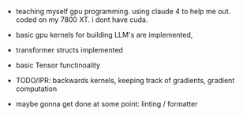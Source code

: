 - teaching myself gpu programming. using claude 4 to help me out. coded on my 7800 XT. i dont have cuda.
- basic gpu kernels for building LLM's are implemented,
- transformer structs implemented
- basic Tensor functinoality
- TODO/IPR: backwards kernels, keeping track of gradients, gradient computation

- maybe gonna get done at some point: linting / formatter
